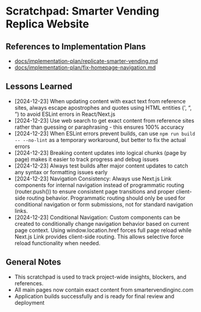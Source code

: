 # Scratchpad: Smarter Vending Replica Website

## References to Implementation Plans
- [docs/implementation-plan/replicate-smarter-vending.md](implementation-plan/replicate-smarter-vending.md)
- [docs/implementation-plan/fix-homepage-navigation.md](implementation-plan/fix-homepage-navigation.md)

## Lessons Learned
- [2024-12-23] When updating content with exact text from reference sites, always escape apostrophes and quotes using HTML entities (&apos;, &ldquo;, &rdquo;) to avoid ESLint errors in React/Next.js
- [2024-12-23] Use web search to get exact content from reference sites rather than guessing or paraphrasing - this ensures 100% accuracy
- [2024-12-23] When ESLint errors prevent builds, can use `npm run build -- --no-lint` as a temporary workaround, but better to fix the actual errors
- [2024-12-23] Breaking content updates into logical chunks (page by page) makes it easier to track progress and debug issues
- [2024-12-23] Always test builds after major content updates to catch any syntax or formatting issues early
- [2024-12-23] Navigation Consistency: Always use Next.js Link components for internal navigation instead of programmatic routing (router.push()) to ensure consistent page transitions and proper client-side routing behavior. Programmatic routing should only be used for conditional navigation or form submissions, not for standard navigation links.
- [2024-12-23] Conditional Navigation: Custom components can be created to conditionally change navigation behavior based on current page context. Using window.location.href forces full page reload while Next.js Link provides client-side routing. This allows selective force reload functionality when needed.

## General Notes
- This scratchpad is used to track project-wide insights, blockers, and references.
- All main pages now contain exact content from smartervendinginc.com
- Application builds successfully and is ready for final review and deployment 